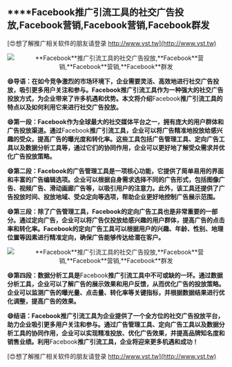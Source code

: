 ## ****Facebook**推广引流工具的社交广告投放,**Facebook**营销,**Facebook**营销,**Facebook**群发**

[😍想了解推广相关软件的朋友请登录 http://www.vst.tw](http://www.vst.tw)

 <center><img src="https://vst.tw/MP4/tuiguang/png/5.png" alt="**Facebook**推广引流工具的社交广告投放,**Facebook**营销,**Facebook**营销,**Facebook**群发"></center>

**😄导语：在如今竞争激烈的市场环境下，企业需要灵活、高效地进行社交广告投放，吸引更多用户关注和参与。**Facebook**推广引流工具作为一种强大的社交广告投放方式，为企业带来了许多机遇和优势。本文将介绍**Facebook**推广引流工具的特点以及如何利用它来进行社交广告投放。**

**😄第一段：**Facebook**作为全球最大的社交媒体平台之一，拥有庞大的用户群体和广告投放渠道。通过**Facebook**推广引流工具，企业可以将广告精准地投放给感兴趣的受众，提高广告的曝光度和转化率。这些工具包括广告管理工具、定向广告工具以及数据分析工具等，通过它们的协同作用，企业可以更好地了解受众需求并优化广告投放策略。**

**😄第二段：**Facebook**的广告管理工具是一项核心功能，它提供了简单易用的界面和丰富的广告编辑选项。企业可以根据自身需求选择不同的广告形式，包括图像广告、视频广告、滑动画廊广告等，以吸引用户的注意力。此外，该工具还提供了广告投放时间、投放地域、受众定向等选项，帮助企业更好地控制广告展示范围。**

**😄第三段：除了广告管理工具，**Facebook**的定向广告工具也是非常重要的一部分。通过定向广告，企业可以将广告仅投放给感兴趣的用户群体，提高广告的点击率和转化率。**Facebook**的定向广告工具可以根据用户的兴趣、年龄、性别、地理位置等因素进行精准定向，确保广告能够传达给潜在客户。**

 <center><img src="https://vst.tw/MP4/tuiguang/png/7.png" alt="**Facebook**推广引流工具的社交广告投放,**Facebook**营销,**Facebook**营销,**Facebook**群发"></center>

**😄第四段：数据分析工具是**Facebook**推广引流工具中不可或缺的一环。通过数据分析工具，企业可以了解广告的展示效果和用户反馈，从而优化广告的投放策略。企业可以监测广告的曝光量、点击量、转化率等关键指标，并根据数据结果进行优化调整，提高广告的效果。**

**😄结语：**Facebook**推广引流工具为企业提供了一个全方位的社交广告投放平台，助力企业吸引更多用户关注和参与。通过广告管理工具、定向广告工具以及数据分析工具的协同作用，企业可以实现精准投放、优化广告效果，并提高品牌知名度和销售业绩。利用**Facebook**推广引流工具，企业将迎来更多机遇和成功！**

[😍想了解推广相关软件的朋友请登录 http://www.vst.tw](http://www.vst.tw)



